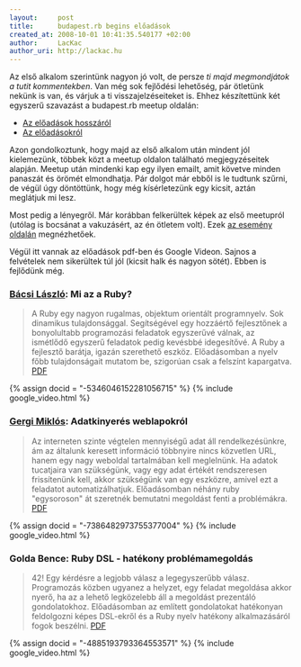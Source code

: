 ```yaml
---
layout:     post
title:      budapest.rb begins előadások
created_at: 2008-10-01 10:41:35.540177 +02:00
author:     LacKac
author_uri: http://lackac.hu
--- 
```

Az első alkalom szerintünk nagyon jó volt, de persze *ti majd megmondjátok a tutit kommentekben*. Van még sok fejlődési lehetőség, pár ötletünk nekünk is van, és várjuk a ti visszajelzéseiteket is. Ehhez készítettünk két egyszerű szavazást a budapest.rb meetup oldalán:

* [Az előadások hosszáról](http://ruby.meetup.com/139/polls/150864/)
* [Az előadásokról](http://ruby.meetup.com/139/polls/150862/)

Azon gondolkoztunk, hogy majd az első alkalom után mindent jól kielemezünk, többek közt a meetup oldalon található megjegyzéseitek alapján. Meetup után mindenki kap egy ilyen emailt, amit követve minden panaszát és örömét elmondhatja. Pár dolgot már ebből is le tudtunk szűrni, de végül úgy döntöttünk, hogy még kísérletezünk egy kicsit, aztán meglátjuk mi lesz.

Most pedig a lényegről. Már korábban felkerültek képek az első meetupról (utólag is bocsánat a vakuzásért, az én ötletem volt). Ezek [az esemény oldalán](http://ruby.meetup.com/139/calendar/8639728/) megnézhetőek.

Végül itt vannak az előadások pdf-ben és Google Videon. Sajnos a felvételek nem sikerültek túl jól (kicsit halk és nagyon sötét). Ebben is fejlődünk még.

### [Bácsi László](http://lackac.hu): Mi az a Ruby?

> A Ruby egy nagyon rugalmas, objektum orientált programnyelv. Sok dinamikus tulajdonsággal. Segítségével egy hozzáértő fejlesztőnek a bonyolultabb programozási feladatok egyszerűvé válnak, az ismétlődő egyszerű feladatok pedig kevésbbé idegesítővé. A Ruby a fejlesztő barátja, igazán szerethető eszköz. Előadásomban a nyelv főbb tulajdonságait mutatom be, szigorúan csak a felszínt kapargatva. [PDF](http://files.meetup.com/1271139/08-09-17_mi_az_a_ruby.pdf)

{% assign docid = "-5346046152281056715" %}
{% include google_video.html %}

### [Gergi Miklós](http://math.bme.hu/): Adatkinyerés weblapokról

> Az interneten szinte végtelen mennyiségű adat áll rendelkezésünkre, ám az általunk keresett információ többnyire nincs közvetlen URL, hanem egy nagy weboldal tartalmában kell meglelnünk. Ha adatok tucatjaira van szükségünk, vagy egy adat értékét rendszeresen frissítenünk kell, akkor szükségünk van egy eszközre, amivel ezt a feladatot automatizálhatjuk. Előadásomban néhány ruby "egysoroson" át szeretnék bemutatni megoldást fenti a problémákra. [PDF](http://files.meetup.com/1271139/08-09-17_adatkinyeres_weblapokbol.pdf)

{% assign docid = "-7386482973755377004" %}
{% include google_video.html %}

### Golda Bence: Ruby DSL - hatékony problémamegoldás

> 42! Egy kérdésre a legjobb válasz a legegyszerűbb válasz. Programozás közben ugyanez a helyzet, egy feladat megoldása akkor nyerő, ha az a lehető legközelebb áll a megoldást prezentáló gondolatokhoz.
Előadásomban az említett gondolatokat hatékonyan feldolgozni képes DSL-ekről és
a Ruby nyelv hatékony alkalmazásáról fogok beszélni. [PDF](http://files.meetup.com/1271139/08-09-17_ruby_dsl.pdf)

{% assign docid = "-4885193793364553571" %}
{% include google_video.html %}
